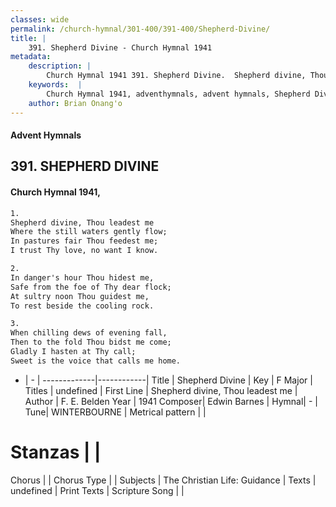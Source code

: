 ```yaml
---
classes: wide
permalink: /church-hymnal/301-400/391-400/Shepherd-Divine/
title: |
    391. Shepherd Divine - Church Hymnal 1941
metadata:
    description: |
        Church Hymnal 1941 391. Shepherd Divine.  Shepherd divine, Thou leadest me  Where the still waters gently flow;  In pastures fair Thou feedest me;  I trust Thy love, no want I know. 
    keywords:  |
        Church Hymnal 1941, adventhymnals, advent hymnals, Shepherd Divine, Shepherd divine, Thou leadest me. 
    author: Brian Onang'o
---
```


#### Advent Hymnals
## 391. SHEPHERD DIVINE
####  Church Hymnal 1941,

```txt
1.
Shepherd divine, Thou leadest me 
Where the still waters gently flow; 
In pastures fair Thou feedest me; 
I trust Thy love, no want I know. 

2.
In danger's hour Thou hidest me, 
Safe from the foe of Thy dear flock; 
At sultry noon Thou guidest me, 
To rest beside the cooling rock. 

3.
When chilling dews of evening fall, 
Then to the fold Thou bidst me come; 
Gladly I hasten at Thy call; 
Sweet is the voice that calls me home.

```

- |   -  |
-------------|------------|
Title | Shepherd Divine |
Key | F Major |
Titles | undefined |
First Line | Shepherd divine, Thou leadest me |
Author | F. E. Belden
Year | 1941
Composer| Edwin Barnes |
Hymnal|  - |
Tune| WINTERBOURNE |
Metrical pattern | |
# Stanzas |  |
Chorus |  |
Chorus Type |  |
Subjects | The Christian Life: Guidance |
Texts | undefined |
Print Texts | 
Scripture Song |  |
    
